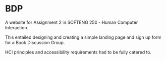 # BDP
A website for Assignment 2 in SOFTENG 250 - Human Computer Interaction.

This entailed designing and creating a simple landing page and sign up form for a Book Discussion Group.

HCI principles and accessibility requirements had to be fully catered to. 
